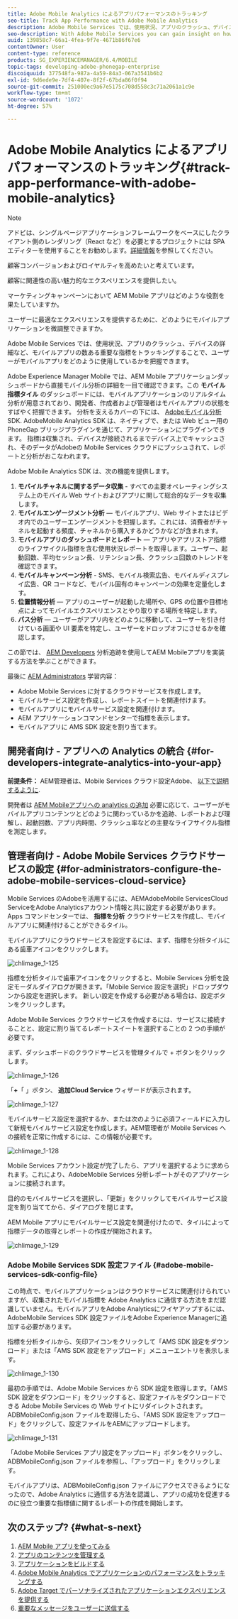 ```yaml
---
title: Adobe Mobile Analytics によるアプリパフォーマンスのトラッキング
seo-title: Track App Performance with Adobe Mobile Analytics
description: Adobe Mobile Services では、使用状況、アプリのクラッシュ、デバイスの詳細など、モバイルアプリの数ある重要な指標をトラッキングすることで、ユーザーがモバイルアプリをどのように使用しているかを把握できます。このページでは、この機能について詳しく見ていきます。
seo-description: With Adobe Mobile Services you can gain insight on how your users are using your mobile apps by tracking usage, app crashes, device details and so many other critical metrics for your mobile apps. Follow this page to learn more.
uuid: 139858c7-66a1-4fea-9f7e-4671b86f67e6
contentOwner: User
content-type: reference
products: SG_EXPERIENCEMANAGER/6.4/MOBILE
topic-tags: developing-adobe-phonegap-enterprise
discoiquuid: 377548fa-987a-4a59-84a3-067a3541b6b2
exl-id: 9d6ede9e-7df4-407e-8f2f-67bda86f0f94
source-git-commit: 251000ec9a67e5175c708d558c3c71a2061a1c9e
workflow-type: tm+mt
source-wordcount: '1072'
ht-degree: 57%

---
```


# Adobe Mobile Analytics によるアプリパフォーマンスのトラッキング{#track-app-performance-with-adobe-mobile-analytics}

>[!NOTE]
>
>アドビは、シングルページアプリケーションフレームワークをベースにしたクライアント側のレンダリング（React など）を必要とするプロジェクトには SPA エディターを使用することをお勧めします。[詳細情報](/help/sites-developing/spa-overview.md)を参照してください。

顧客コンバージョンおよびロイヤルティを高めたいと考えています。

顧客に関連性の高い魅力的なエクスペリエンスを提供したい。

マーケティングキャンペーンにおいて AEM Mobile アプリはどのような役割を果たしていますか。

ユーザーに最適なエクスペリエンスを提供するために、どのようにモバイルアプリケーションを微調整できますか。

Adobe Mobile Services では、使用状況、アプリのクラッシュ、デバイスの詳細など、モバイルアプリの数ある重要な指標をトラッキングすることで、ユーザーがモバイルアプリをどのように使用しているかを把握できます。

Adobe Experience Manager Mobile では、AEM Mobile アプリケーションダッシュボードから直接モバイル分析の詳細を一目で確認できます。この **モバイル指標タイル** のダッシュボードには、モバイルアプリケーションのリアルタイム分析が用意されており、開発者、作成者および管理者はモバイルアプリの状態をすばやく把握できます。 分析を支えるカバーの下には、 [Adobeモバイル分析](https://www.adobe.com/ca/solutions/digital-analytics/mobile-web-apps-analytics.html) SDK. AdobeMobile Analytics SDK は、ネイティブで、または Web ビュー用の PhoneGap ブリッジプラグインを通じて、アプリケーションにプラグインできます。 指標は収集され、デバイスが接続されるまでデバイス上でキャッシュされ、そのデータがAdobeの Mobile Services クラウドにプッシュされて、レポートと分析がおこなわれます。

Adobe Mobile Analytics SDK は、次の機能を提供します。

1. **モバイルチャネルに関するデータ収集** - すべての主要オペレーティングシステム上のモバイル Web サイトおよびアプリに関して総合的なデータを収集します。
1. **モバイルエンゲージメント分析**  — モバイルアプリ、Web サイトまたはビデオ内でのユーザーエンゲージメントを把握します。これには、消費者がチャネルを起動する頻度、チャネルから購入するかどうかなどが含まれます。
1. **モバイルアプリのダッシュボードとレポート**  — アプリやアプリストア指標のライフサイクル指標を含む使用状況レポートを取得します。ユーザー、起動回数、平均セッション長、リテンション長、クラッシュ回数のトレンドを確認できます。
1. **モバイルキャンペーン分析** - SMS、モバイル検索広告、モバイルディスプレイ広告、QR コードなど、モバイル固有のキャンペーンの効果を定量化します。
1. **位置情報分析**  — アプリのユーザーが起動した場所や、GPS の位置や目標地点によってモバイルエクスペリエンスとやり取りする場所を特定します。
1. **パス分析**  — ユーザーがアプリ内をどのように移動して、ユーザーを引き付けている画面や UI 要素を特定し、ユーザーをドロップオフにさせるかを確認します。

この節では、 [AEM Developers](#developers) 分析追跡を使用してAEM Mobileアプリを実装する方法を学ぶことができます。

最後に [AEM Administrators](#administrators) 学習内容：

* Adobe Mobile Services に対するクラウドサービスを作成します。
* モバイルサービス設定を作成し、レポートスイートを関連付けます。
* モバイルアプリにモバイルサービス設定を関連付けます。
* AEM アプリケーションコマンドセンターで指標を表示します。
* モバイルアプリに AMS SDK 設定を割り当てます。

## 開発者向け - アプリへの Analytics の統合 {#for-developers-integrate-analytics-into-your-app}

**前提条件：** AEM管理者は、Mobile Services クラウド設定Adobe、 [以下で説明するように](#amscloudserviceconfig).

開発者は [AEM Mobileアプリへの analytics の追加](/help/mobile/phonegap-add-analytics-to-apps.md) 必要に応じて、ユーザーがモバイルアプリコンテンツとどのように関わっているかを追跡、レポートおよび理解し、起動回数、アプリ内時間、クラッシュ率などの主要なライフサイクル指標を測定します。

## 管理者向け - Adobe Mobile Services クラウドサービスの設定 {#for-administrators-configure-the-adobe-mobile-services-cloud-service}

Mobile Services のAdobeを活用するには、AEMAdobeMobile ServicesCloud ServiceをAdobe Analyticsアカウント情報と共に設定する必要があります。 Apps コマンドセンターでは、 **指標を分析** クラウドサービスを作成し、モバイルアプリに関連付けることができるタイル。

モバイルアプリにクラウドサービスを設定するには、まず、指標を分析タイルにある歯車アイコンをクリックします。

![chlimage_1-125](assets/chlimage_1-125.png)

指標を分析タイルで歯車アイコンをクリックすると、Mobile Services 分析を設定モーダルダイアログが開きます。「Mobile Service 設定を選択」ドロップダウンから設定を選択します。 新しい設定を作成する必要がある場合は、設定ボタンをクリックします。

Adobe Mobile Services クラウドサービスを作成するには、サービスに接続することと、設定に割り当てるレポートスイートを選択することの 2 つの手順が必要です。

まず、ダッシュボードのクラウドサービスを管理タイルで + ボタンをクリックします。

![chlimage_1-126](assets/chlimage_1-126.png)

「**+**「 」ボタン、 **追加Cloud Service** ウィザードが表示されます。

![chlimage_1-127](assets/chlimage_1-127.png)

モバイルサービス設定を選択するか、または次のように必須フィールドに入力して新規モバイルサービス設定を作成します。AEM管理者が Mobile Services への接続を正常に作成するには、この情報が必要です。

![chlimage_1-128](assets/chlimage_1-128.png)

Mobile Services アカウント設定が完了したら、アプリを選択するように求められます。これにより、AdobeMobile Services 分析レポートがそのアプリケーションに接続されます。

目的のモバイルサービスを選択し、「更新」をクリックしてモバイルサービス設定を割り当ててから、ダイアログを閉じます。

AEM Mobile アプリにモバイルサービス設定を関連付けたので、タイルによって指標データの取得とレポートの作成が開始されます。

![chlimage_1-129](assets/chlimage_1-129.png)

### Adobe Mobile Services SDK 設定ファイル {#adobe-mobile-services-sdk-config-file}

この時点で、モバイルアプリケーションはクラウドサービスに関連付けられていますが、収集されたモバイル指標を Adobe Analytics に通信する方法をまだ認識していません。モバイルアプリをAdobe Analyticsにワイヤアップするには、AdobeMobile Services SDK 設定ファイルをAdobe Experience Managerに追加する必要があります。

指標を分析タイルから、矢印アイコンをクリックして「AMS SDK 設定をダウンロード」または「AMS SDK 設定をアップロード」メニューエントリを表示します。

![chlimage_1-130](assets/chlimage_1-130.png)

最初の手順では、Adobe Mobile Services から SDK 設定を取得します。「AMS SDK 設定をダウンロード」をクリックすると、設定ファイルをダウンロードできる Adobe Mobile Services の Web サイトにリダイレクトされます。ADBMobileConfig.json ファイルを取得したら、「AMS SDK 設定をアップロード」をクリックして、設定ファイルをAEMにアップロードします。

![chlimage_1-131](assets/chlimage_1-131.png)

「Adobe Mobile Services アプリ設定をアップロード」ボタンをクリックし、ADBMobileConfig.json ファイルを参照し、「アップロード」をクリックします。

モバイルアプリは、ADBMobileConfig.json ファイルにアクセスできるようになったので、Adobe Analytics に通信する方法を認識し、アプリの成功を促進するのに役立つ重要な指標値に関するレポートの作成を開始します。

## 次のステップ? {#what-s-next}

1. [AEM Mobile アプリを使ってみる](/help/mobile/starting-aem-phonegap-app.md)
1. [アプリのコンテンツを管理する](/help/mobile/phonegap-manage-app-content.md)
1. [アプリケーションをビルドする](/help/mobile/building-app-mobile-phonegap.md)
1. [Adobe Mobile Analytics でアプリケーションのパフォーマンスをトラッキングする](/help/mobile/phonegap-intro-to-app-analytics.md)
1. [Adobe Target でパーソナライズされたアプリケーションエクスペリエンスを提供する](/help/mobile/phonegap-aem-mobile-content-personalization.md)
1. [重要なメッセージをユーザーに送信する](/help/mobile/phonegap-push-notifications.md)
